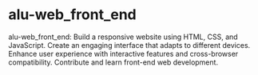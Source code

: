 # alu-web_front_end
   alu-web_front_end: Build a responsive website using HTML, CSS, and JavaScript. Create an engaging interface that adapts to different devices. Enhance user experience with interactive features and cross-browser compatibility. Contribute and learn front-end web development.
